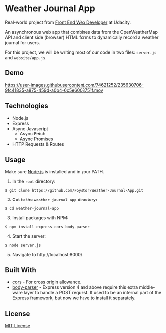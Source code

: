 # Weather Journal App

Real-world project from [Front End Web Developer](https://www.udacity.com/course/front-end-web-developer-nanodegree--nd0011) at Udacity.

An asynchronous web app that combines data from the OpenWeatherMap API and client side (browser) HTML forms to dynamically record a weather journal for users.

For this project, we will be writing most of our code in two files: `server.js` and `website/app.js`.

## Demo

https://user-images.githubusercontent.com/74621252/235630706-9fc41835-a875-459d-a0b4-6c5e6008751f.mov

## Technologies

- Node.js
- Express
- Async Javascript
  - Async Fetch
  - Async Promises
- HTTP Requests & Routes

## Usage

Make sure [Node.js](https://nodejs.org/en/download) is installed and in your PATH.

1. In the `root` directory:

```
$ git clone https://github.com/Foystor/Weather-Journal-App.git
```

2. Get to the `weather-journal-app` directory:

```
$ cd weather-journal-app
```

3. Install packages with NPM:

```
$ npm install express cors body-parser
```

4. Start the server:

```
$ node server.js
```

5. Navigate to http://localhost:8000/

## Built With

- [cors](https://github.com/expressjs/cors) - For cross origin allowance.
- [body-parser](https://github.com/expressjs/body-parser) - Express version 4 and above require this extra middle-ware layer to handle a POST request. It used to be an internal part of the Express framework, but now we have to install it separately.

## License

[MIT License](LICENSE)
